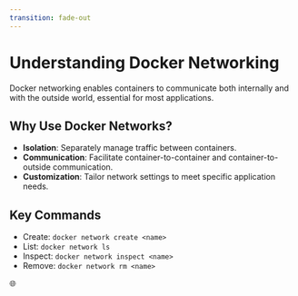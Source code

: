 ```yaml
---
transition: fade-out
---
```


# Understanding Docker Networking

Docker networking enables containers to communicate both internally and with the outside world, essential for most applications.

## Why Use Docker Networks?

- **Isolation**: Separately manage traffic between containers.
- **Communication**: Facilitate container-to-container and container-to-outside communication.
- **Customization**: Tailor network settings to meet specific application needs.

## Key Commands

- Create: `docker network create <name>`
- List: `docker network ls`
- Inspect: `docker network inspect <name>`
- Remove: `docker network rm <name>`

<div class="absolute right-16 bottom-6 text-9xl animate-fade-in">
  🌐
</div>
